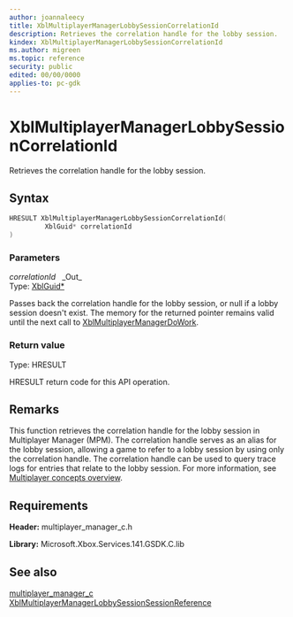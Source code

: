 ```yaml
---
author: joannaleecy
title: XblMultiplayerManagerLobbySessionCorrelationId
description: Retrieves the correlation handle for the lobby session.
kindex: XblMultiplayerManagerLobbySessionCorrelationId
ms.author: migreen
ms.topic: reference
security: public
edited: 00/00/0000
applies-to: pc-gdk
---
```


# XblMultiplayerManagerLobbySessionCorrelationId  

Retrieves the correlation handle for the lobby session.  

## Syntax  
  
```cpp
HRESULT XblMultiplayerManagerLobbySessionCorrelationId(  
         XblGuid* correlationId  
)  
```  
  
### Parameters  
  
*correlationId* &nbsp;&nbsp;\_Out\_  
Type: [XblGuid*](../../types_c/structs/xblguid.md)  
  
Passes back the correlation handle for the lobby session, or null if a lobby session doesn't exist. The memory for the returned pointer remains valid until the next call to [XblMultiplayerManagerDoWork](xblmultiplayermanagerdowork.md).  
  
  
### Return value  
Type: HRESULT
  
HRESULT return code for this API operation.
  
## Remarks  
  
This function retrieves the correlation handle for the lobby session in Multiplayer Manager (MPM). The correlation handle serves as an alias for the lobby session, allowing a game to refer to a lobby session by using only the correlation handle. The correlation handle can be used to query trace logs for entries that relate to the lobby session. For more information, see [Multiplayer concepts overview](../../../../../live/features/multiplayer/concepts/live-multiplayer-concepts.md).
  
## Requirements  
  
**Header:** multiplayer_manager_c.h
  
**Library:** Microsoft.Xbox.Services.141.GSDK.C.lib
  
## See also  
[multiplayer_manager_c](../multiplayer_manager_c_members.md)  
[XblMultiplayerManagerLobbySessionSessionReference](xblmultiplayermanagerlobbysessionsessionreference.md)
  
  